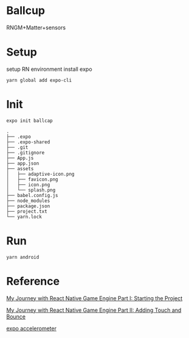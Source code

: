 # Ballcup
RNGM+Matter+sensors

# Setup
setup RN environment
install expo

```
yarn global add expo-cli
```
# Init
```
expo init ballcap
```

```
.
├── .expo
├── .expo-shared
├── .git
├── .gitignore
├── App.js
├── app.json
├── assets
│   ├── adaptive-icon.png
│   ├── favicon.png
│   ├── icon.png
│   └── splash.png
├── babel.config.js
├── node_modules
├── package.json
├── project.txt
└── yarn.lock
```
# Run
```
yarn android
```

# Reference
[My Journey with React Native Game Engine Part I: Starting the Project](https://medium.com/@williamyang93/my-journey-with-react-native-game-engine-part-i-starting-the-project-bbebcd2ccf6)

[My Journey with React Native Game Engine Part II: Adding Touch and Bounce](https://medium.com/@williamyang93/my-journey-with-react-native-game-engine-part-ii-adding-touch-and-bounce-b9ae3fac06b9)

[expo accelerometer](https://docs.expo.io/versions/v40.0.0/sdk/accelerometer/)

